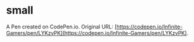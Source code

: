 # small

A Pen created on CodePen.io. Original URL: [https://codepen.io/Infinite-Gamers/pen/LYKzvPK](https://codepen.io/Infinite-Gamers/pen/LYKzvPK).

